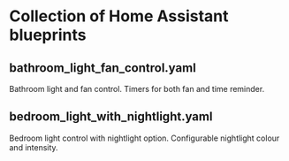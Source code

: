 # Collection of Home Assistant blueprints

## bathroom_light_fan_control.yaml
Bathroom light and fan control. Timers for both fan and time reminder.

## bedroom_light_with_nightlight.yaml
Bedroom light control with nightlight option. Configurable nightlight colour and intensity.